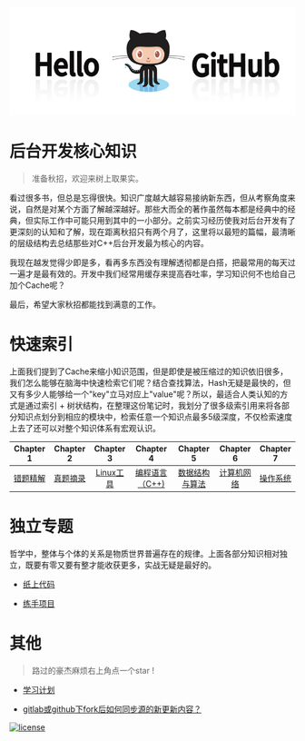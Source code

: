 ![图片](./source/github.jpg)

# 后台开发核心知识

> 准备秋招，欢迎来树上取果实。

看过很多书，但总是忘得很快。知识广度越大越容易接纳新东西，但从考察角度来说，自然是对某个方面了解越深越好。那些大而全的著作虽然每本都是经典中的经典，但实际工作中可能只用到其中的一小部分。之前实习经历使我对后台开发有了更深刻的认知和了解，现在距离秋招只有两个月了，这里将以最短的篇幅，最清晰的层级结构去总结那些对C++后台开发最为核心的内容。

我现在越发觉得少即是多，看再多东西没有理解透彻都是白搭，把最常用的每天过一遍才是最有效的。开发中我们经常用缓存来提高吞吐率，学习知识何不也给自己加个Cache呢？

最后，希望大家秋招都能找到满意的工作。

# 快速索引

上面我们提到了Cache来缩小知识范围，但是即使是被压缩过的知识依旧很多，我们怎么能够在脑海中快速检索它们呢？结合查找算法，Hash无疑是最快的，但又有多少人能够给一个"key"立马对应上"value"呢？所以，最适合人类认知的方式是通过索引 + 树状结构，在整理这份笔记时，我划分了很多级索引用来将各部分知识点划分到相应的模块中，检索任意一个知识点最多5级深度，不仅检索速度上去了还可以对整个知识体系有宏观认识。

| Chapter 1 | Chapter 2 | Chapter 3| Chapter 4 | Chapter 5 | Chapter 6 | Chapter 7|
| :--------: | :---------: | :---------: | :---------: | :---------: | :---------:| :---------: |
|  [错题精解](https://github.com/linw7/Skill-Tree/blob/master/错题精解.md) | [真题摘录](https://github.com/linw7/Skill-Tree/blob/master/%E7%9C%9F%E9%A2%98%E6%91%98%E5%BD%95.md)| [Linux工具](https://github.com/linw7/Skill-Tree/blob/master/Linux工具.md)| [编程语言（C++)](https://github.com/linw7/Skill-Tree/blob/master/编程语言C++.md) | [数据结构与算法](https://github.com/linw7/Skill-Tree/blob/master/数据结构及算法.md) | [计算机网络](https://github.com/linw7/Skill-Tree/blob/master/计算机网络.md) | [操作系统](https://github.com/linw7/Skill-Tree/blob/master/操作系统.md) |


# 独立专题

哲学中，整体与个体的关系是物质世界普遍存在的规律。上面各部分知识相对独立，既要有零又要有整才能收获更多，实战无疑是最好的。

- [纸上代码](https://github.com/linw7/Paper-Code)

- [练手项目](https://github.com/linw7/TKeed)


# 其他

> 路过的豪杰麻烦右上角点一个star !

- [学习计划](https://github.com/linw7/Skill-Tree/blob/master/%E5%AD%A6%E4%B9%A0%E8%AE%A1%E5%88%92.md)

- [gitlab或github下fork后如何同步源的新更新内容？](https://www.zhihu.com/question/28676261)



[![license](https://img.shields.io/github/license/mashape/apistatus.svg)](https://opensource.org/licenses/MIT)
